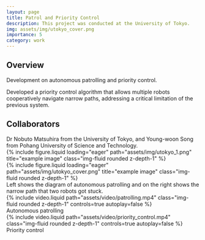 ```yaml
---
layout: page
title: Patrol and Priority Control
description: This project was conducted at the University of Tokyo. 
img: assets/img/utokyo_cover.png
importance: 5
category: work
---
```



<h2>Overview</h2>
Development on autonomous patrolling and priority control.

Developed a priority control algorithm that allows multiple robots cooperatively navigate narrow paths, addressing a critical limitation of the previous system.

<h2>Collaborators</h2>
Dr Nobuto Matsuhira from the University of Tokyo, and Young-woon Song from Pohang University of Science and Technology.

<div class="row justify-content-sm-center">
    <div class="col-sm-7 mt-3 mt-md-0">
        {% include figure.liquid loading="eager" path="assets/img/utokyo_1.png" title="example image" class="img-fluid rounded z-depth-1" %}
    </div>
    <div class="col-sm-4 mt-3 mt-md-0">
        {% include figure.liquid loading="eager" path="assets/img/utokyo_cover.png" title="example image" class="img-fluid rounded z-depth-1" %}
    </div>
</div>
<div class="caption">
    Left shows the diagram of autonomous patrolling and on the right shows the narrow path that two robots got stuck.
</div>

<div class="row">
    <div class="col-sm mt-3 mt-md-0">
        {% include video.liquid path="assets/video/patrolling.mp4" class="img-fluid rounded z-depth-1" controls=true autoplay=false %}
    </div>
</div>
<div class="caption">
    Autonomous patrolling
</div>

<div class="row">
    <div class="col-sm mt-3 mt-md-0">
        {% include video.liquid path="assets/video/priority_control.mp4" class="img-fluid rounded z-depth-1" controls=true autoplay=false %}
    </div>
</div>
<div class="caption">
    Priority control
</div>